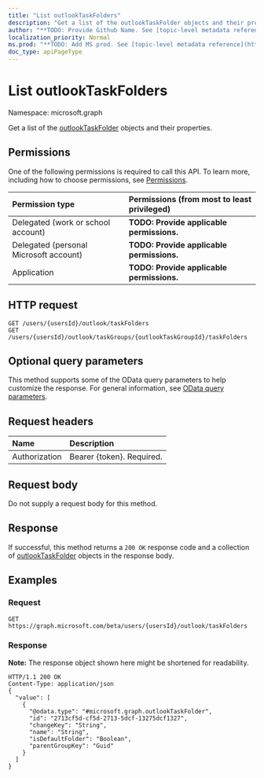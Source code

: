 ```yaml
---
title: "List outlookTaskFolders"
description: "Get a list of the outlookTaskFolder objects and their properties."
author: "**TODO: Provide Github Name. See [topic-level metadata reference](https://msgo.azurewebsites.net/add/document/guidelines/metadata.html#topic-level-metadata)**"
localization_priority: Normal
ms.prod: "**TODO: Add MS prod. See [topic-level metadata reference](https://msgo.azurewebsites.net/add/document/guidelines/metadata.html#topic-level-metadata)**"
doc_type: apiPageType
---
```


# List outlookTaskFolders
Namespace: microsoft.graph

Get a list of the [outlookTaskFolder](../resources/outlooktaskfolder.md) objects and their properties.

## Permissions
One of the following permissions is required to call this API. To learn more, including how to choose permissions, see [Permissions](/concepts/permissions-reference.md).

|Permission type|Permissions (from most to least privileged)|
|:---|:---|
|Delegated (work or school account)|**TODO: Provide applicable permissions.**|
|Delegated (personal Microsoft account)|**TODO: Provide applicable permissions.**|
|Application|**TODO: Provide applicable permissions.**|

## HTTP request

<!-- {
  "blockType": "ignored"
}
-->
``` http
GET /users/{usersId}/outlook/taskFolders
GET /users/{usersId}/outlook/taskGroups/{outlookTaskGroupId}/taskFolders
```

## Optional query parameters
This method supports some of the OData query parameters to help customize the response. For general information, see [OData query parameters](/graph/query-parameters).

## Request headers
|Name|Description|
|:---|:---|
|Authorization|Bearer {token}. Required.|

## Request body
Do not supply a request body for this method.

## Response

If successful, this method returns a `200 OK` response code and a collection of [outlookTaskFolder](../resources/outlooktaskfolder.md) objects in the response body.

## Examples

### Request
<!-- {
  "blockType": "request",
  "name": "get_outlooktaskfolder"
}
-->
``` http
GET https://graph.microsoft.com/beta/users/{usersId}/outlook/taskFolders
```


### Response
**Note:** The response object shown here might be shortened for readability.
<!-- {
  "blockType": "response",
  "truncated": true,
  "@odata.type": "collection(microsoft.graph.outlooktaskfolder)"
}
-->
``` http
HTTP/1.1 200 OK
Content-Type: application/json
{
  "value": [
    {
      "@odata.type": "#microsoft.graph.outlookTaskFolder",
      "id": "2713cf5d-cf5d-2713-5dcf-13275dcf1327",
      "changeKey": "String",
      "name": "String",
      "isDefaultFolder": "Boolean",
      "parentGroupKey": "Guid"
    }
  ]
}
```

